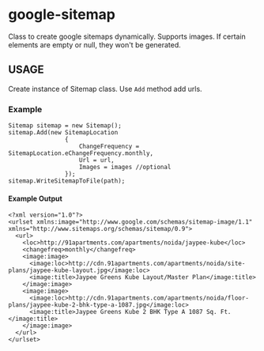 # google-sitemap
Class to create google sitemaps dynamically. Supports images. If certain elements are empty or null, they won't be generated.

## USAGE

Create instance of Sitemap class. Use `Add` method add urls.

### Example

```
Sitemap sitemap = new Sitemap();
sitemap.Add(new SitemapLocation
                {
                    ChangeFrequency = SitemapLocation.eChangeFrequency.monthly,
                    Url = url,
                    Images = images //optional
                });
sitemap.WriteSitemapToFile(path);              
```             

#### Example Output

```
<?xml version="1.0"?>
<urlset xmlns:image="http://www.google.com/schemas/sitemap-image/1.1" xmlns="http://www.sitemaps.org/schemas/sitemap/0.9">
  <url>
    <loc>http://91apartments.com/apartments/noida/jaypee-kube</loc>
    <changefreq>monthly</changefreq>
    <image:image>
      <image:loc>http://cdn.91apartments.com/apartments/noida/site-plans/jaypee-kube-layout.jpg</image:loc>
      <image:title>Jaypee Greens Kube Layout/Master Plan</image:title>
    </image:image>
    <image:image>
      <image:loc>http://cdn.91apartments.com/apartments/noida/floor-plans/jaypee-kube-2-bhk-type-a-1087.jpg</image:loc>
      <image:title>Jaypee Greens Kube 2 BHK Type A 1087 Sq. Ft.</image:title>
    </image:image>        
  </url>
</urlset>
```


